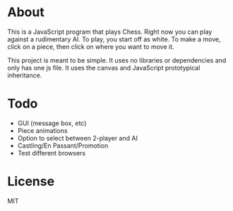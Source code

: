# About
This is a JavaScript program that plays Chess. Right now you can play against a rudimentary AI.
To play, you start off as white. To make a move, click on a piece, then click on where you want to move it.

This project is meant to be simple. It uses no libraries or dependencies and only has one js file. It uses the canvas and JavaScript prototypical inheritance.

# Todo
* GUI (message box, etc)
* Piece animations
* Option to select between 2-player and AI
* Castling/En Passant/Promotion
* Test different browsers

# License
MIT